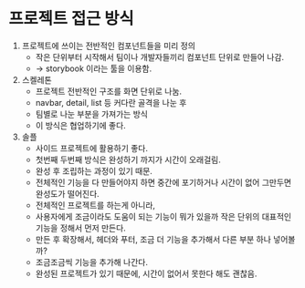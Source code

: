 # 프로젝트 접근 방식

1. 프로젝트에 쓰이는 전반적인 컴포넌트들을 미리 정의
   - 작은 단위부터 시작해서 팀이나 개발자들끼리 컴포넌트 단위로 만들어 나감.
   - -> storybook 이라는 툴을 이용함.
2. 스켈레톤
   - 프로젝트 전반적인 구조를 화면 단위로 나눔.
   - navbar, detail, list 등 커다란 골격을 나눈 후 
   - 팀별로 나눈 부분을 가져가는 방식
   - 이 방식은 협업하기에 좋다.
3. 솔플
   - 사이드 프로젝트에 활용하기 좋다.
   - 첫번째 두번째 방식은 완성하기 까지가 시간이 오래걸림.
   - 완성 후 조립하는 과정이 있기 때문.
   - 전체적인 기능을 다 만들어야지 하면 중간에 포기하거나 시간이 없어 그만두면 완성도가 떨어진다.
   - 전체적인 프로젝트를 하는게 아니라, 
   - 사용자에게 조금이라도 도움이 되는 기능이 뭐가 있을까 작은 단위의 대표적인 기능을 정해서 먼저 만든다.
   - 만든 후 확장해서, 헤더와 푸터, 조금 더 기능을 추가해서 다른 부분 하나 넣어볼까?
   - 조금조금씩 기능을 추가해 나간다.
   - 완성된 프로젝트가 있기 때문에, 시간이 없어서 못한다 해도 괜찮음.

